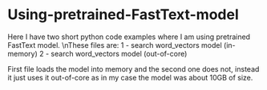 # Using-pretrained-FastText-model

Here I have two short python code examples where I am using pretrained FastText model. 
\nThese files are:
1 - search word_vectors model (in-memory)
2 - search word_vectors model (out-of-core)

First file loads the model into memory and the second one does not, instead it just uses it out-of-core as in my case the model was about 10GB of size.
